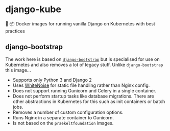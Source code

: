 # django-kube
🐴 📦 Docker images for running vanilla Django on Kubernetes with best practices

## django-bootstrap
The work here is based on [`django-bootstrap`](https://github.com/praekeltfoundation/docker-django-bootstrap)
but is specialised for use on Kubernetes and also removes a lot of legacy stuff.
Unlike `django-bootstrap` this image...
* Supports only Python 3 and Django 2
* Uses [WhiteNoise](http://whitenoise.evans.io/en/stable/django.html) for static
  file handling rather than Nginx config.
* Does not support running Gunicorn and Celery in a single container.
* Does not perform startup tasks like database migrations. There are other
  abstractions in Kubernetes for this such as init containers or batch jobs.
* Removes a number of custom configuration options.
* Runs Nginx in a separate container to Gunicorn.
* Is not based on the `praekeltfoundation` images.
